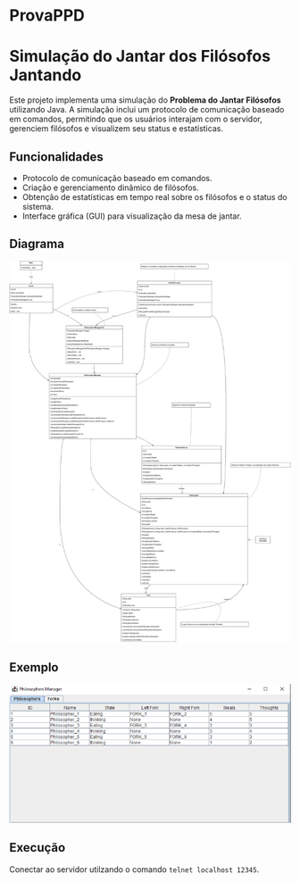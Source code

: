 # ProvaPPD

# Simulação do Jantar dos Filósofos Jantando

Este projeto implementa uma simulação do **Problema do Jantar Filósofos** utilizando Java. A simulação inclui um protocolo de comunicação baseado em comandos, permitindo que os usuários interajam com o servidor, gerenciem filósofos e visualizem seu status e estatísticas.

## Funcionalidades
- Protocolo de comunicação baseado em comandos.  
- Criação e gerenciamento dinâmico de filósofos.  
- Obtenção de estatísticas em tempo real sobre os filósofos e o status do sistema.  
- Interface gráfica (GUI) para visualização da mesa de jantar.  

## Diagrama 

![alt text](<Diagrama Classe Philosophers.drawio.png>)

## Exemplo

![alt text](Exemplo.png)

## Execução

Conectar ao servidor utilzando o comando ```telnet localhost 12345```.